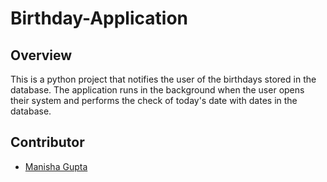 # Birthday-Application
## Overview

This is a python project that notifies the user of the birthdays stored in the database.
The application runs in the background when the user opens their system and performs the check of today's date with dates in the database.

## Contributor
- [Manisha Gupta](https://manisha069.github.io/)
